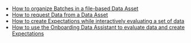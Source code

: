 - [How to organize Batches in a file-based Data Asset](/docs/guides/connecting_to_your_data/fluent/data_assets/how_to_organize_batches_in_a_file_based_data_asset)
- [How to request Data from a Data Asset](/docs/guides/connecting_to_your_data/fluent/batch_requests/how_to_request_data_from_a_data_asset)
- [How to create Expectations while interactively evaluating a set of data](/docs/guides/expectations/how_to_create_and_edit_expectations_with_instant_feedback_from_a_sample_batch_of_data)
- [How to use the Onboarding Data Assistant to evaluate data and create Expectations](/docs/guides/expectations/data_assistants/how_to_create_an_expectation_suite_with_the_onboarding_data_assistant)